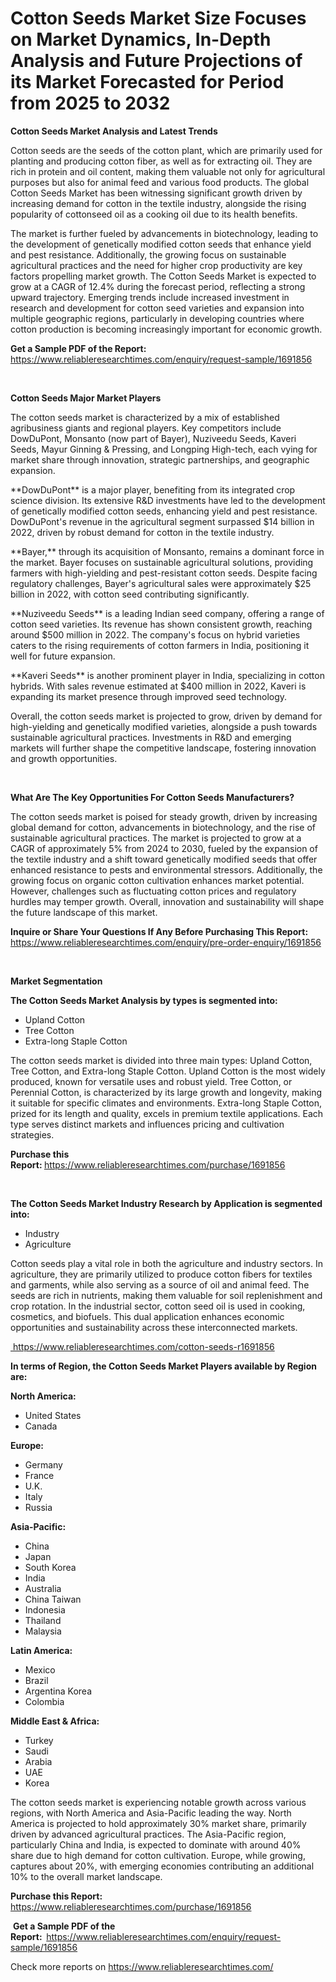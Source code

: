 <p><h1>Cotton Seeds Market Size Focuses on Market Dynamics, In-Depth Analysis and Future Projections of its Market Forecasted for Period from 2025 to 2032</h1></p><p><strong>Cotton Seeds Market Analysis and Latest Trends</strong></p>
<p><p>Cotton seeds are the seeds of the cotton plant, which are primarily used for planting and producing cotton fiber, as well as for extracting oil. They are rich in protein and oil content, making them valuable not only for agricultural purposes but also for animal feed and various food products. The global Cotton Seeds Market has been witnessing significant growth driven by increasing demand for cotton in the textile industry, alongside the rising popularity of cottonseed oil as a cooking oil due to its health benefits.</p><p>The market is further fueled by advancements in biotechnology, leading to the development of genetically modified cotton seeds that enhance yield and pest resistance. Additionally, the growing focus on sustainable agricultural practices and the need for higher crop productivity are key factors propelling market growth. The Cotton Seeds Market is expected to grow at a CAGR of 12.4% during the forecast period, reflecting a strong upward trajectory. Emerging trends include increased investment in research and development for cotton seed varieties and expansion into multiple geographic regions, particularly in developing countries where cotton production is becoming increasingly important for economic growth.</p></p>
<p><strong>Get a Sample PDF of the Report:&nbsp;</strong> <a href="https://www.reliableresearchtimes.com/enquiry/request-sample/1691856?utm_campaign=2627&utm_medium=2&utm_source=Github&utm_content=ia&utm_term=30032025&utm_id=cotton-seeds">https://www.reliableresearchtimes.com/enquiry/request-sample/1691856</a></p>
<p>&nbsp;</p>
<p><strong>Cotton Seeds Major Market Players</strong></p>
<p><p>The cotton seeds market is characterized by a mix of established agribusiness giants and regional players. Key competitors include DowDuPont, Monsanto (now part of Bayer), Nuziveedu Seeds, Kaveri Seeds, Mayur Ginning & Pressing, and Longping High-tech, each vying for market share through innovation, strategic partnerships, and geographic expansion.</p><p>**DowDuPont** is a major player, benefiting from its integrated crop science division. Its extensive R&D investments have led to the development of genetically modified cotton seeds, enhancing yield and pest resistance. DowDuPont's revenue in the agricultural segment surpassed $14 billion in 2022, driven by robust demand for cotton in the textile industry.</p><p>**Bayer,** through its acquisition of Monsanto, remains a dominant force in the market. Bayer focuses on sustainable agricultural solutions, providing farmers with high-yielding and pest-resistant cotton seeds. Despite facing regulatory challenges, Bayer's agricultural sales were approximately $25 billion in 2022, with cotton seed contributing significantly.</p><p>**Nuziveedu Seeds** is a leading Indian seed company, offering a range of cotton seed varieties. Its revenue has shown consistent growth, reaching around $500 million in 2022. The company's focus on hybrid varieties caters to the rising requirements of cotton farmers in India, positioning it well for future expansion.</p><p>**Kaveri Seeds** is another prominent player in India, specializing in cotton hybrids. With sales revenue estimated at $400 million in 2022, Kaveri is expanding its market presence through improved seed technology.</p><p>Overall, the cotton seeds market is projected to grow, driven by demand for high-yielding and genetically modified varieties, alongside a push towards sustainable agricultural practices. Investments in R&D and emerging markets will further shape the competitive landscape, fostering innovation and growth opportunities.</p></p>
<p>&nbsp;</p>
<p><strong>What Are The Key Opportunities For Cotton Seeds Manufacturers?</strong></p>
<p><p>The cotton seeds market is poised for steady growth, driven by increasing global demand for cotton, advancements in biotechnology, and the rise of sustainable agricultural practices. The market is projected to grow at a CAGR of approximately 5% from 2024 to 2030, fueled by the expansion of the textile industry and a shift toward genetically modified seeds that offer enhanced resistance to pests and environmental stressors. Additionally, the growing focus on organic cotton cultivation enhances market potential. However, challenges such as fluctuating cotton prices and regulatory hurdles may temper growth. Overall, innovation and sustainability will shape the future landscape of this market.</p></p>
<p><strong>Inquire or Share Your Questions If Any Before Purchasing This Report:</strong> <a href="https://www.reliableresearchtimes.com/enquiry/pre-order-enquiry/1691856?utm_campaign=2627&utm_medium=2&utm_source=Github&utm_content=ia&utm_term=30032025&utm_id=cotton-seeds">https://www.reliableresearchtimes.com/enquiry/pre-order-enquiry/1691856</a></p>
<p>&nbsp;</p>
<p><strong>Market Segmentation</strong></p>
<p><strong>The Cotton Seeds Market Analysis by types is segmented into:</strong></p>
<p><ul><li>Upland Cotton</li><li>Tree Cotton</li><li>Extra-long Staple Cotton</li></ul></p>
<p><p>The cotton seeds market is divided into three main types: Upland Cotton, Tree Cotton, and Extra-long Staple Cotton. Upland Cotton is the most widely produced, known for versatile uses and robust yield. Tree Cotton, or Perennial Cotton, is characterized by its large growth and longevity, making it suitable for specific climates and environments. Extra-long Staple Cotton, prized for its length and quality, excels in premium textile applications. Each type serves distinct markets and influences pricing and cultivation strategies.</p></p>
<p><strong>Purchase this Report:&nbsp;</strong><a href="https://www.reliableresearchtimes.com/purchase/1691856?utm_campaign=2627&utm_medium=2&utm_source=Github&utm_content=ia&utm_term=30032025&utm_id=cotton-seeds">https://www.reliableresearchtimes.com/purchase/1691856</a></p>
<p>&nbsp;</p>
<p><strong>The Cotton Seeds Market Industry Research by Application is segmented into:</strong></p>
<p><ul><li>Industry</li><li>Agriculture</li></ul></p>
<p><p>Cotton seeds play a vital role in both the agriculture and industry sectors. In agriculture, they are primarily utilized to produce cotton fibers for textiles and garments, while also serving as a source of oil and animal feed. The seeds are rich in nutrients, making them valuable for soil replenishment and crop rotation. In the industrial sector, cotton seed oil is used in cooking, cosmetics, and biofuels. This dual application enhances economic opportunities and sustainability across these interconnected markets.</p></p>
<p><a href="https://www.reliableresearchtimes.com/cotton-seeds-r1691856?utm_campaign=2627&utm_medium=2&utm_source=Github&utm_content=ia&utm_term=30032025&utm_id=cotton-seeds">&nbsp;https://www.reliableresearchtimes.com/cotton-seeds-r1691856</a></p>
<p><strong>In terms of Region, the Cotton Seeds Market Players available by Region are:</strong></p>
<p>
    <p> <strong> North America: </strong>
        <ul>
            <li>United States</li>
            <li>Canada</li>
        </ul>
        </p> 
    <p> <strong> Europe: </strong>
        <ul>
            <li>Germany</li>
            <li>France</li>
            <li>U.K.</li>
            <li>Italy</li>
            <li>Russia</li>
        </ul>
        </p> 
    <p> <strong> Asia-Pacific: </strong>
        <ul>
            <li>China</li>
            <li>Japan</li>
            <li>South Korea</li>
            <li>India</li>
            <li>Australia</li>
            <li>China Taiwan</li>
            <li>Indonesia</li>
            <li>Thailand</li>
            <li>Malaysia</li>
        </ul>
        </p> 
    <p> <strong> Latin America: </strong>
        <ul>
            <li>Mexico</li>
            <li>Brazil</li>
            <li>Argentina Korea</li>
            <li>Colombia</li>
        </ul>
        </p> 
    <p> <strong> Middle East & Africa: </strong>
        <ul>
            <li>Turkey</li>
            <li>Saudi</li>
            <li>Arabia</li>
            <li>UAE</li>
            <li>Korea</li>
        </ul>
    </p>
    </p>
<p><p>The cotton seeds market is experiencing notable growth across various regions, with North America and Asia-Pacific leading the way. North America is projected to hold approximately 30% market share, primarily driven by advanced agricultural practices. The Asia-Pacific region, particularly China and India, is expected to dominate with around 40% share due to high demand for cotton cultivation. Europe, while growing, captures about 20%, with emerging economies contributing an additional 10% to the overall market landscape.</p></p>
<p><strong>Purchase this Report: </strong><a href="https://www.reliableresearchtimes.com/purchase/1691856?utm_campaign=2627&utm_medium=2&utm_source=Github&utm_content=ia&utm_term=30032025&utm_id=cotton-seeds">https://www.reliableresearchtimes.com/purchase/1691856</a></p>
<p>&nbsp;<strong>Get a Sample PDF of the Report:&nbsp;&nbsp;</strong><a href="https://www.reliableresearchtimes.com/enquiry/request-sample/1691856?utm_campaign=2627&utm_medium=2&utm_source=Github&utm_content=ia&utm_term=30032025&utm_id=cotton-seeds">https://www.reliableresearchtimes.com/enquiry/request-sample/1691856</a></p>
<p><strong></strong></p>
<p>Check more reports on <a href="https://www.reliableresearchtimes.com/?utm_campaign=2627&utm_medium=2&utm_source=Github&utm_content=ia&utm_term=30032025&utm_id=cotton-seeds">https://www.reliableresearchtimes.com/</a></p>